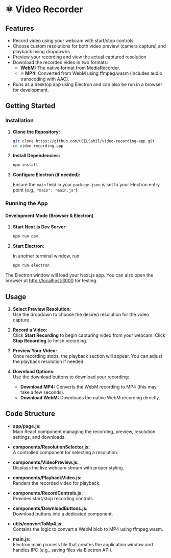 # ⚛️ Video Recorder

## Features

- Record video using your webcam with start/stop controls  
- Choose custom resolutions for both video preview (camera capture) and playback using dropdowns
- Preview your recording and view the actual captured resolution
- Download the recorded video in two formats:
  - **WebM:** The native format from MediaRecorder.
  - 🔥 **MP4:** Converted from WebM using ffmpeg.wasm (includes audio transcoding with AAC).
- Runs as a desktop app using Electron and can also be run in a browser for development.


## Getting Started

### Installation

1. **Clone the Repository:**

   ```bash
   git clone https://github.com/HEELSahil/video-recording-app.git
   cd video-recording-app
   ```

2. **Install Dependencies:**

   ```bash
   npm install
   ```

3. **Configure Electron (if needed):**

   Ensure the `main` field in your `package.json` is set to your Electron entry point (e.g., `"main": "main.js"`).


### Running the App

#### Development Mode (Browser & Electron)

1. **Start Next.js Dev Server:**

   ```bash
   npm run dev
   ```

2. **Start Electron:**

   In another terminal window, run:

   ```bash
   npm run electron
   ```

The Electron window will load your Next.js app. You can also open the browser at [http://localhost:3000](http://localhost:3000) for testing.


## Usage

1. **Select Preview Resolution:**  
   Use the dropdown to choose the desired resolution for the video capture.

2. **Record a Video:**  
   Click **Start Recording** to begin capturing video from your webcam. Click **Stop Recording** to finish recording.

3. **Preview Your Video:**  
   Once recording stops, the playback section will appear. You can adjust the playback resolution if needed.

4. **Download Options:**  
   Use the download buttons to download your recording:
   - **Download MP4:** Converts the WebM recording to MP4 (this may take a few seconds).
   - **Download WebM:** Downloads the native WebM recording directly.

## Code Structure

- **app/page.js:**  
  Main React component managing the recording, preview, resolution settings, and downloads.

- **components/ResolutionSelector.js:**  
  A controlled component for selecting a resolution.

- **components/VideoPreview.js:**  
  Displays the live webcam stream with proper styling.

- **components/PlaybackVideo.js:**  
  Renders the recorded video for playback.

- **components/RecordControls.js:**  
  Provides start/stop recording controls.

- **components/DownloadButtons.js:**  
  Download buttons into a dedicated component.

- **utils/convertToMp4.js:**  
  Contains the logic to convert a WebM blob to MP4 using ffmpeg.wasm.

- **main.js:**  
  Electron main process file that creates the application window and handles IPC (e.g., saving files via Electron API).
